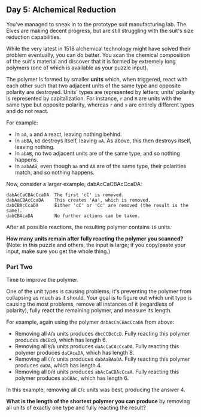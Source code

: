 ## Day 5: Alchemical Reduction ##

You've managed to sneak in to the prototype suit manufacturing lab. The Elves are making decent 
progress, but are still struggling with the suit's size reduction capabilities.

While the very latest in 1518 alchemical technology might have solved their problem eventually, you 
can do better. You scan the chemical composition of the suit's material and discover that it is 
formed by extremely long polymers (one of which is available as your puzzle input).

The polymer is formed by smaller **units** which, when triggered, react with each other such that 
two adjacent units of the same type and opposite polarity are destroyed. Units' types are 
represented by letters; units' polarity is represented by capitalization. For instance, `r` and `R` 
are units with the same type but opposite polarity, whereas `r` and `s` are entirely different types 
and do not react.

For example:

* In `aA`, `a` and `A` react, leaving nothing behind.
* In `abBA`, `bB` destroys itself, leaving `aA`. As above, this then destroys itself, leaving 
  nothing.
* In `abAB`, no two adjacent units are of the same type, and so nothing happens.
* In `aabAAB`, even though `aa` and `AA` are of the same type, their polarities match, and so 
nothing happens.

Now, consider a larger example, dabAcCaCBAcCcaDA:

```
dabAcCaCBAcCcaDA  The first 'cC' is removed.
dabAaCBAcCcaDA    This creates 'Aa', which is removed.
dabCBAcCcaDA      Either 'cC' or 'Cc' are removed (the result is the same).
dabCBAcaDA        No further actions can be taken.
```

After all possible reactions, the resulting polymer contains `10` units.

**How many units remain after fully reacting the polymer you scanned?** (Note: in this puzzle and 
others, the input is large; if you copy/paste your input, make sure you get the whole thing.)

###  Part Two ###

Time to improve the polymer.

One of the unit types is causing problems; it's preventing the polymer from collapsing as much as it 
should. Your goal is to figure out which unit type is causing the most problems, remove all instances of it (regardless of polarity), fully react the remaining polymer, and measure its length.

For example, again using the polymer `dabAcCaCBAcCcaDA` from above:

* Removing all `A`/`a` units produces `dbcCCBcCcD`. Fully reacting this polymer produces `dbCBcD`, 
  which has length 6.
* Removing all `B`/`b` units produces `daAcCaCAcCcaDA`. Fully reacting this polymer produces 
  `daCAcaDA`, which has length 8.
* Removing all `C`/`c` units produces `dabAaBAaDA`. Fully reacting this polymer produces `daDA`, 
  which has length 4.
* Removing all `D`/`d` units produces `abAcCaCBAcCcaA`. Fully reacting this polymer produces 
  `abCBAc`, which has length 6.

In this example, removing all `C`/`c` units was best, producing the answer 4.

**What is the length of the shortest polymer you can produce** by removing all units of exactly one 
type and fully reacting the result?
